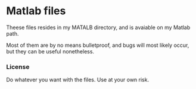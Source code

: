# Matlab files

Theese files resides in my MATALB directory, and is avaiable on my Matlab path.

Most of them are by no means bulletproof, and bugs will most likely occur, but they can be useful nonetheless.


### License
Do whatever you want with the files.
Use at your own risk.
